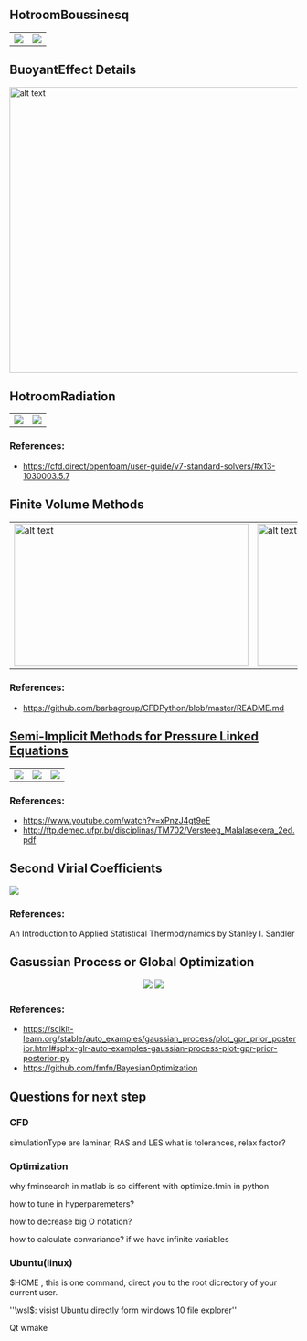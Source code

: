 
## HotroomBoussinesq
<table><tr><td><img src='images/hotbuoalpha.gif'></td><td><img src='images/hotBuou.gif'></td></tr></table>

## BuoyantEffect Details
<img src="images/ezgif-2-09c37c986467.gif" alt="alt text" width="1200" height="500" class="center">


## HotroomRadiation
<table><tr><td><img src='images/initial.png'></td><td><img src='images/steady.png'></td></tr></table>

### References:
* https://cfd.direct/openfoam/user-guide/v7-standard-solvers/#x13-1030003.5.7

## Finite Volume Methods
<table><tr><td><img src='images/1000vsmall.png' alt="alt text" width="410" height="250"></td><td><img src='images/1000.png' alt="alt text" width="410" height="250"></td></tr></table>

### References:
* https://github.com/barbagroup/CFDPython/blob/master/README.md

## <a href="matlabwebpage/SIMPLEcorrect.html/">Semi-Implicit Methods for Pressure Linked Equations</a>
<table><tr><td><img src='images/uA.jpg'></td><td><img src='images/uB.jpg'></td><td><img src='images/p2.jpg'></td></tr></table>

### References:
* https://www.youtube.com/watch?v=xPnzJ4gt9eE
* http://ftp.demec.ufpr.br/disciplinas/TM702/Versteeg_Malalasekera_2ed.pdf

## Second Virial Coefficients
![](images/SecondVirial.png)

### References:
An Introduction to Applied Statistical Thermodynamics by Stanley I. Sandler

## Gasussian Process or Global Optimization 
<p align="center">
  <img src="images/gptarget.png">
  <img src="images/gpoptimization.png">
</p>

### References:
* https://scikit-learn.org/stable/auto_examples/gaussian_process/plot_gpr_prior_posterior.html#sphx-glr-auto-examples-gaussian-process-plot-gpr-prior-posterior-py
* https://github.com/fmfn/BayesianOptimization


## Questions for next step

### CFD
simulationType are laminar, RAS and LES
what is tolerances, relax factor?
### Optimization
why fminsearch in matlab is so different with optimize.fmin in python

how to tune in hyperparemeters?

how to decrease big O notation?

how to calculate convariance? if we have infinite variables


### Ubuntu(linux)
$HOME , this is one command, direct you to the root dicrectory of your current user.

''\\wsl$\: visist Ubuntu directly form windows 10 file explorer''

Qt wmake

  

